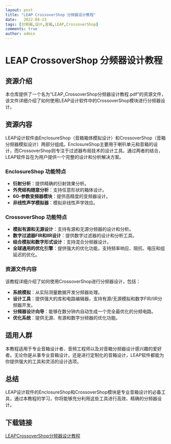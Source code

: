 ```yaml
---
layout: post
title: "LEAP CrossoverShop 分频器设计教程"
date:   2022-04-23
tags: [分频器,设计,音箱,LEAP,CrossoverShop]
comments: true
author: admin
---
```

# LEAP CrossoverShop 分频器设计教程

## 资源介绍

本仓库提供了一个名为“LEAP_CrossoverShop分频器设计教程.pdf”的资源文件，该文件详细介绍了如何使用LEAP设计软件中的CrossoverShop模块进行分频器设计。

## 资源内容

LEAP设计软件由EnclosureShop（音箱箱体模拟设计）和CrossoverShop（音箱分频器模拟设计）两部分组成。EnclosureShop主要用于喇叭单元和音箱的设计，而CrossoverShop则专注于过滤器布局技术的设计工具。通过两者的结合，LEAP软件旨在为用户提供一个完整的设计和分析解决方案。

### EnclosureShop 功能特点

- **衍射分析**：提供精确的衍射效果分析。
- **外壳结构随意分析**：支持任意形状的箱体设计。
- **60-参数变频器模块**：提供高精度的变频器设计。
- **非线性声学模拟器**：模拟非线性声学效应。

### CrossoverShop 功能特点

- **模拟有源和无源设计**：支持有源和无源分频器的设计和分析。
- **数字过滤器FIR和IIR设计**：提供数字过滤器的设计和分析工具。
- **结合模拟和数字形式设计**：支持混合分频器设计。
- **全球通用的优化引擎**：提供强大的优化功能，支持频率响应、阻抗、电压和组延迟的优化。

### 资源文件内容

该教程详细介绍了如何使用CrossoverShop进行分频器设计，包括：

- **系统模拟**：从实际测量数据开发分频器处理。
- **设计工具**：提供强大的库和电路编辑器，支持有源/无源模拟和数字FIR/IIR分频器开发。
- **分频器设计向导**：能够在数分钟内自动生成一个完全最优化的分频电路。
- **优化系统**：提供无源、有源和数字分频器的优化功能。

## 适用人群

本教程适用于专业音箱设计者、音频工程师以及对音箱分频器设计感兴趣的爱好者。无论你是从事专业音箱设计，还是进行定制化的音箱设计，LEAP软件都能为你提供强大的工具和灵活的设计选项。

## 总结

LEAP设计软件的EnclosureShop和CrossoverShop模块是专业音箱设计的必备工具，通过本教程的学习，你将能够充分利用这些工具进行高效、精确的分频器设计。

## 下载链接

[LEAPCrossoverShop分频器设计教程](https://pan.quark.cn/s/b16f97c89cec)